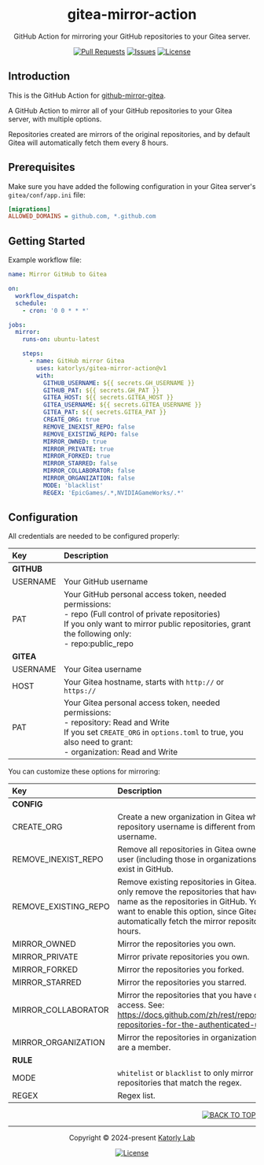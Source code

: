 <a name="readme-top"></a>
<div align="center">

<!-- <a href="#">
  <img src="https://github.com/katorlys/.github/blob/main/assets/mark/mark.svg" height="100">
</a><br> -->

<h1>
  gitea-mirror-action
</h1>

<p>
  GitHub Action for mirroring your GitHub repositories to your Gitea server.
</p>

[![Pull Requests][github-pr-badge]][github-pr-link]
[![Issues][github-issue-badge]][github-issue-link]
[![License][github-license-badge]](LICENSE)

</div>


<!-- Main Body -->

## Introduction
This is the GitHub Action for [github-mirror-gitea](https://github.com/katorlys/github-mirror-gitea).

A GitHub Action to mirror all of your GitHub repositories to your Gitea server, with multiple options.

Repositories created are mirrors of the original repositories, and by default Gitea will automatically fetch them every 8 hours.


## Prerequisites
Make sure you have added the following configuration in your Gitea server's `gitea/conf/app.ini` file:
```ini
[migrations]
ALLOWED_DOMAINS = github.com, *.github.com
```


## Getting Started
Example workflow file:
```yaml
name: Mirror GitHub to Gitea

on:
  workflow_dispatch:
  schedule:
    - cron: '0 0 * * *'

jobs:
  mirror:
    runs-on: ubuntu-latest

    steps:
      - name: GitHub mirror Gitea
        uses: katorlys/gitea-mirror-action@v1
        with:
          GITHUB_USERNAME: ${{ secrets.GH_USERNAME }}
          GITHUB_PAT: ${{ secrets.GH_PAT }}
          GITEA_HOST: ${{ secrets.GITEA_HOST }}
          GITEA_USERNAME: ${{ secrets.GITEA_USERNAME }}
          GITEA_PAT: ${{ secrets.GITEA_PAT }}
          CREATE_ORG: true
          REMOVE_INEXIST_REPO: false
          REMOVE_EXISTING_REPO: false
          MIRROR_OWNED: true
          MIRROR_PRIVATE: true
          MIRROR_FORKED: true
          MIRROR_STARRED: false
          MIRROR_COLLABORATOR: false
          MIRROR_ORGANIZATION: false
          MODE: 'blacklist'
          REGEX: 'EpicGames/.*,NVIDIAGameWorks/.*'
```


## Configuration
All credentials are needed to be configured properly:

| Key        | Description                                                                                                                                                                                                   |
|:-----------|:--------------------------------------------------------------------------------------------------------------------------------------------------------------------------------------------------------------|
| **GITHUB** |                                                                                                                                                                                                               |
| USERNAME   | Your GitHub username                                                                                                                                                                                          |
| PAT        | Your GitHub personal access token, needed permissions:<br> - repo (Full control of private repositories)<br> If you only want to mirror public repositories, grant the following only:<br> - repo:public_repo |
| **GITEA**  |                                                                                                                                                                                                               |
| USERNAME   | Your Gitea username                                                                                                                                                                                           |
| HOST       | Your Gitea hostname, starts with `http://` or `https://`                                                                                                                                                      |
| PAT        | Your Gitea personal access token, needed permissions:<br> - repository: Read and Write<br> If you set `CREATE_ORG` in `options.toml` to true, you also need to grant:<br> - organization: Read and Write      |

You can customize these options for mirroring:

| Key                  | Description                                                                                                                                                                                                                                              |
|:---------------------|:---------------------------------------------------------------------------------------------------------------------------------------------------------------------------------------------------------------------------------------------------------|
| **CONFIG**           |                                                                                                                                                                                                                                                          |
| CREATE_ORG           | Create a new organization in Gitea when the repository username is different from your GitHub username.                                                                                                                                                  |
| REMOVE_INEXIST_REPO  | Remove all repositories in Gitea owned by the user (including those in organizations) that do not exist in GitHub.                                                                                                                                       |
| REMOVE_EXISTING_REPO | Remove existing repositories in Gitea. This will only remove the repositories that have the same name as the repositories in GitHub. You may not want to enable this option, since Gitea will automatically fetch the mirror repositories every 8 hours. |
| MIRROR_OWNED         | Mirror the repositories you own.                                                                                                                                                                                                                         |
| MIRROR_PRIVATE       | Mirror private repositories you own.                                                                                                                                                                                                                     |
| MIRROR_FORKED        | Mirror the repositories you forked.                                                                                                                                                                                                                      |
| MIRROR_STARRED       | Mirror the repositories you starred.                                                                                                                                                                                                                     |
| MIRROR_COLLABORATOR  | Mirror the repositories that you have collaborator access. See: https://docs.github.com/zh/rest/repos/repos#list-repositories-for-the-authenticated-user                                                                                                 |
| MIRROR_ORGANIZATION  | Mirror the repositories in organizations that you are a member.                                                                                                                                                                                          |
| **RULE**             |                                                                                                                                                                                                                                                          |
| MODE                 | `whitelist` or `blacklist` to only mirror or skip repositories that match the regex.                                                                                                                                                                     |
| REGEX                | Regex list.                                                                                                                                                                                                                                              |



<!-- /Main Body -->


<div align="right">
  
[![BACK TO TOP][back-to-top-button]](#readme-top)

</div>

---

<div align="center">

<p>
  Copyright &copy; 2024-present <a target="_blank" href="https://github.com/katorlys">Katorly Lab</a>
</p>

[![License][github-license-badge-bottom]](LICENSE)

</div>

[back-to-top-button]: https://img.shields.io/badge/BACK_TO_TOP-151515?style=flat-square
[github-pr-badge]: https://img.shields.io/github/issues-pr/katorlys/gitea-mirror-action?label=pulls&labelColor=151515&color=79E096&style=flat-square
[github-pr-link]: https://github.com/katorlys/gitea-mirror-action/pulls
[github-issue-badge]: https://img.shields.io/github/issues/katorlys/gitea-mirror-action?labelColor=151515&color=FFC868&style=flat-square
[github-issue-link]: https://github.com/katorlys/gitea-mirror-action/issues
[github-license-badge]: https://img.shields.io/github/license/katorlys/gitea-mirror-action?labelColor=151515&color=EFEFEF&style=flat-square
<!-- https://img.shields.io/badge/license-CC_BY--NC--SA_4.0-EFEFEF?labelColor=151515&style=flat-square -->
[github-license-badge-bottom]: https://img.shields.io/github/license/katorlys/gitea-mirror-action?labelColor=151515&color=EFEFEF&style=for-the-badge
<!-- https://img.shields.io/badge/license-CC_BY--NC--SA_4.0-EFEFEF?labelColor=151515&style=for-the-badge -->